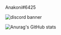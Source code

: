 Anakoni#6425

![discord banner](https://discord.c99.nl/widget/theme-2/363056543064653826.png)


![Anurag's GitHub stats](https://github-readme-stats.vercel.app/api?username=Anakoni&show_icons=true&theme=tokyonight)
